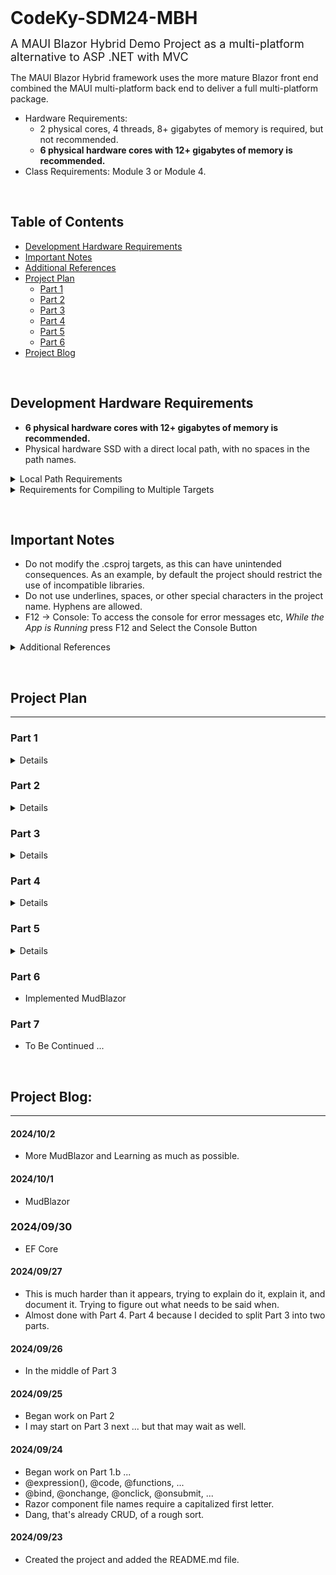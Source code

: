 <h1 style="margin: 0">CodeKy-SDM24-MBH</h1>

<font size="4">A MAUI Blazor Hybrid Demo Project as a multi-platform alternative to ASP .NET with MVC</font>

The MAUI Blazor Hybrid framework uses the more mature Blazor front end combined the MAUI multi-platform back end to deliver a full multi-platform package.

- Hardware Requirements:
  - 2 physical cores, 4 threads, 8+ gigabytes of memory is required, but not recommended.
  - **6 physical hardware cores with 12+ gigabytes of memory is recommended.**
- Class Requirements: Module 3 or Module 4.

&nbsp;

## Table of Contents

- [Development Hardware Requirements](#development-hardware-requirements)
- [Important Notes](#important-notes)
- [Additional References](#additional-references)
- [Project Plan](#project-plan)
  - [Part 1](#part-1)
  - [Part 2](#part-2)
  - [Part 3](#part-3)
  - [Part 4](#part-4)
  - [Part 5](#part-5)
  - [Part 6](#part-6)
- [Project Blog](#project-blog)

&nbsp;

## Development Hardware Requirements

- **6 physical hardware cores with 12+ gigabytes of memory is recommended.**
- Physical hardware SSD with a direct local path, with no spaces in the path names.
<details>
<summary>Local Path Requirements</summary>

  - Ex: c:\users\username\local\Solution47\Project23
  - Networked, Subst, and other drive types will fail to publish unless you complete additional configuration options.
  - [Error DEP0700 : Registration of the app failed.](https://stackoverflow.com/questions/42020845/error-dep0700-registration-of-the-app-failed-on-windows-10-on-a-macbook-dual)
</details>
  
<details>
<summary>Requirements for Compiling to Multiple Targets</summary>

- If you do not have the hardware, do not attempt to complile to non-native targets.
- 8 performance cores are preferred, but 4 performance cores with 4 additional efficiency cores will work with some impact on performance.
  - As an Example: For Desktops an i7-xx700 or Ryzen 7, Dated 2020 or newer.
  - Notebooks/Mobile, you'll have to lookup the specs.
  - **<u>4+ Physical Hardware Cores**</u> on Bare Metal Hardware are **<u>REQUIRED</u>**
  - Windows 11 compatible cores dated 2020 or newer are recommended, but not required.
    - A 2025 i7-14700 is up to 80% faster than a 2020 i7-10700.
    - Windows 10 expires Fall of 2025.
  - The emulator needs 4 cores, and you need 2 additional cores on the host to support it. Then you need a couple more cores to support other processes, programs, and tabs running on the host.
    - **4 Cores:** If you have only 4 cores, you'll have to set the emulator to only use 2 cores, the default is 4 cores for the emulator. The emulator will then be running at half speed, and you'll have no resources left to support other programs and will have to keep everything non-essential closed when testing in the emulator. This is not recommended.
    - **6 Cores:** If you have only 6 cores, you'll have no extra resources to support processes on the host and will have to keep non-essential programs and tabs closed when testing in the emulator. But at least the emulator will run at full speed.
    - **8+ Cores:** will give you enough cores for the emulator, system support, and a couple left over to run additional processes and programs on the host.
  - The android emulator will not run in a VM<sup>\*</sup>
    - There are ways around this, but I'm not going into additional admin issues that will un-necessarily complicate things. If you are a student just now learning, I recommend you make sure you have the required hardware first, (6 cores), then you can focus all your time on learning C#, Maui, and Blazor.
    - Additional Cloud VM testing also failed.
    - A physical Android device can be used instead of the emulator, but the emulator is the recommended testing platform.


### &ensp;Personal VM Note

- Responsiveness vs Peak Performance
  - (6 vCores <sup>P-2</sup>, 16 gb static memory) is considerably more responsive, snappier, vs (12 vCores, 24 gb dynamic memory) which has twice the peak performance under load.

</details>

&nbsp;

## Important Notes

- Do not modify the .csproj targets, as this can have unintended consequences. As an example, by default the project should restrict the use of incompatible libraries.
- Do not use underlines, spaces, or other special characters in the project name. Hyphens are allowed.
- F12 -> Console: To access the console for error messages etc, _While the App is Running_ press F12 and Select the Console Button

<details>
<summary> Additional References </summary>

- [Maui Blazor Platform Features](https://learn.microsoft.com/en-us/training/modules/build-blazor-hybrid/8-platform-features)
  - [Android Platform Specifics](https://learn.microsoft.com/en-us/dotnet/maui/android/platform-specifics/)
  - [iOS Platform Specifics](https://learn.microsoft.com/en-us/dotnet/maui/ios/platform-specifics/)
  - [Windows Platform Specifics](https://learn.microsoft.com/en-us/dotnet/maui/windows/platform-specifics/)
  - [Invoke Native Platform Code](https://learn.microsoft.com/en-us/dotnet/maui/platform-integration/invoke-platform-code/)
- [Project Structure for Blazor Apps](https://learn.microsoft.com/en-us/dotnet/architecture/blazor-for-web-forms-developers/project-structure)
- [Preferences]
- [Local Storage](https://learn.microsoft.com/en-us/dotnet/maui/platform-integration/storage/secure-storage?view=net-maui-8.0&tabs=windows)

#### &emsp;<u>Example Projects</u>

- [Build a Blazor Movie Database](https://learn.microsoft.com/en-us/aspnet/core/blazor/tutorials/movie-database-app/?view=aspnetcore-8.0)
- [Microsoft: Build a .NET MAUI Blazor Hybrid app with a Blazor Web App](https://learn.microsoft.com/en-us/aspnet/core/blazor/hybrid/tutorials/maui-blazor-web-app?view=aspnetcore-8.0)
- [YouTube: Let's build REST API Client Desktop App using .Net MAUI Blazor Hybrid for Windows and Mac OS Desktop](https://www.youtube.com/watch?app=desktop&v=HKMhgOAZLWw)
- [FreeCodeCamp: Learn Blazor WebAssembly and Web API on .NET 6 by Building a Shopping Cart App](https://www.freecodecamp.org/news/learn-blazor-webassembly-and-web-api-on-net-6-by-building-a-shopping-cart-app/)

</details>

&nbsp;

## Project Plan

---

### Part 1

<details>

1. Initial Setup and Tutorial
   1. [Microsoft: Build a .NET MAUI Blazor Hybrid app](https://learn.microsoft.com/en-us/aspnet/core/blazor/hybrid/tutorials/maui?view=aspnetcore-8.0)
      1. Make sure to test the default app on both Android and Windows.
   1. [Microsoft: Build a mobile and desktop app with Blazor Hybrid and .NET MAUI](https://learn.microsoft.com/en-us/training/modules/build-blazor-hybrid/)
   1. Add a "Delete Completed Items Button"
      1. `<button @onclick="()=>todos.RemoveAll(todo => todo.IsDone)">Delete Done (Inline)</button>`
   1. Don't forget to test on Android in addition to Windows

---

</details>

### Part 2

<details>

1.  Apply what we've learned so far to a simplified version of the Pet Shop Project 1. Keep it Simple and Functional First. We'll add Features Later. 1. `async void` should only be used for event handlers. 1. `async Task` should be used for all other 'async void' methods. 1. Add a modified Product Class and Interface from the Petshop to the Data Folder. 1. Be aware of name spaces. 1. Lets keep it simple and only one basic Class. 1. Add an unique Id field. We'll use this to identify items in a dictionary. 1. Add an isSelected field. We'll use this to identify items selected for actions like Add, Delete, Update, Purchase, etc.
    `            public class Product : IProduct
            {
                public Int32 Id { get; set; }
                public Boolean isSelected { get; set; } = false;
                public String Brand { get; set; } = "";
                public String Name { get; set; } = "";
                public String Description { get; set; } = "";
                public Decimal Price { get; set; }
                public Int32 Quantity { get; set; }
            }
           ` 1. Add an Inventory link to the Nav 1. Add an Inventory.razor component 1. Have it display up to 10 lines of inventory, we can add paging later.
    `            @{counter = 0;}
            <ul class="list-unstyled">
                @foreach (var product in _products)
                {
                    if (++counter > 10) {
                        @("Too many products");
                        break;
                    }
                    @* --- Snipped for Brevity --- *@
           ` 1. Another non-standard way to do this would be a span, but it throws a warning:
    `            <span>Too many products</span> 
           ` 1. Model it after the ToDo page. 1. You'll need Buttons and Inputs for CRUD: Add, Load, Save, and Delete 1. We want to keep things simple and functional first. Get the skeleton's syntax and struture correct and functioning first. So for now just set the buttons up with a simple alert message. We'll fix the actual functions later.
    `            private async Task NIA()
            {
                await App.Current.MainPage.DisplayAlert("NIA", $"Not Implemented Alert.", "OK");
                return;
            }
           ` 1. Don't forget the @page and @use directives at the top of the file.
    `            @page "/inventory"
            @using YourProjectName.Data;
           ` 1. Add 9 or 10 products for testing in an initial statement in the code block if you have not already.
    `            private Dictionary<int, Product> _products = new Dictionary<int, Product>
            {
                { 1, new Product { Id = 1, Name = "Product 1", Description="Description 1", Price = 100, Quantity = 1 } },
                { 2, new Product { Id = 2, Name = "Product 2", Description="Description 2", Price = 200, Quantity = 2 } },
                { 3, new Product { Id = 3, Name = "Product 3", Description="Description 3", Price = 300, Quantity = 3 } },
                // --- Snipped for Brevity ---
           `  
     1. Test that and make sure everything is working and wired up correctly.
         1. You should probably check that the dictionary keys match the product ids.
            1. Something like `<label>@(product.Key != product.Value.Id ? $"KeyError[{product.Key}]" : product.Key)</label>`
            1. Then create one product that purposely has a mismatched key and id to test it.
         1. Now lets wire up those buttons.
            1. Begin with the Add Buttton, this should be just like what you did in the tutorials.
                1. make sure to use an unique Id for each product. Ex: `var Id = _products.Keys.Max() + 1;`
                1. Don't forget to set the product.ID field as well as the Dictionay.Key.
                1. After You've added the product, clear the input fields.
                    1. The easiest way to do this is to just new up a product in the bound input variable.
                    1. `newProduct = new Product();`
                1. Test it.
            1. Then move on to the other buttons, testing each one as you go.
            1. We should really load the products from file by default.
                1. [Microsoft: Blazor Component lifecycle](https://learn.microsoft.com/en-us/dotnet/architecture/blazor-for-web-forms-developers/components#component-lifecycle)
                1. Lets try OnInitializedAsync()...
                    ```
                    protected override async Task OnInitializedAsync()
                    {
                        await base.OnInitializedAsync();
                        await LoadProducts();
                    }
                    ```
            1. Lets do a little cleaning and comment out the Counter and Weather Nav Options.  This should leave Home, Todo, and Inventory.
            1. Maybe clean up the Home Page and make things prettier.  Maybe add a little more information about the project.  Whatever you think is appropriate.
            1. Lets add a Logo to Home.Razor
                1. [Display images and documents in ASP.NET Core Blazor](https://learn.microsoft.com/en-us/aspnet/core/blazor/images-and-documents?view=aspnetcore-8.0)
                1. copy logo.png to wwwroot
                1. `<img src="logo.png" alt="Logo" />`
            1. Don't forget to test on Android as well as Windows.
         1. Spacing?  I know I said minimal skeleton, but it really needs at least a microscopic amount of work.
            1. Ex:
                ```
                @* --- Snipped for Brevity --- *@
                <label style="width:2em; text-align: right;">@(product.Key != product.Value.Id ? $"KeyError[{product.Key}]" : product.Key)</label>
                @* --- Snipped for Brevity --- *@
                <input @bind="product.Value.Description" style="width: 30em;" />
                <label> &nbsp Qty:</label><input @bind="product.Value.Quantity" type="number" style="width: 4em; text-align: right;" />
                <label> &nbsp  $</label><input @bind="product.Value.Price" type="number" style="width: 5.25em; text-align: right;" />
                ```
            1. We should probably do tables or grids instead.  But that's a bit more complicated, so we'll leave that for later.
            1. That description width is probably going to bite us on android.  It may need to be smaller.  It might need to be a different component all together.  We'll see.
    ![Screenshot01](https://github.com/cjmet/CodeKy-SDM24-MBH/blob/main/SDM24MBH/Files/Screenshot01.png?raw=true)

---

</details>

### Part 3

<details>
1. Visual UI <- Interface ->  Storage
    1. it's time to refactor and start adding in all our pet shop functionality.

1.  Lets fix IProduct and Product First.

    1. Create the IProduct Class and IProductLogic Interface in the Data directory

       ```
       public interface IProduct
       {
           public Int32 Id { get; set; }
           public Boolean isSelected { get; set; }

           public String Brand { get; set; }
           public String Name { get; set; }
           public String Description { get; set; }
           public Decimal Price { get; set; }
           public Int32 Quantity { get; set; }
       }
       ```

    1. Refactor everything to use IProduct instead of Product.
       1. Keep in mind you can NOT deserialize an interface, so you'll need to use the concrete class and then convert it.
          ```
          var products = JsonSerializer.Deserialize<Dictionary<Int32, Product>>(contents);
          if (products == null) return empty;
          Dictionary<Int32, IProduct> iProducts = products.ToDictionary(kvp => kvp.Key, kvp => kvp.Value as IProduct);
          return iProducts ?? empty;
          ```
       1. Test it.

1.  Now lets fix the foundation of ILocalStorage and Storage Classes ... later these will be refactored into SQL. 1. Create an ILocalStorage Interface and LocalStorage Class in the Data directory, and Implement the LocalStorage Class by moving the storage functionality from Inventory.razor to LocalStorage. 1. LocalStorage "restriction that a setting name length may be 255 characters at the most. Each setting can be up to 8K bytes in size, and each composite setting can be up to 64 K bytes in size." 1. We should probably just go ahead and use file storage instead.  
     1. Keep in mind you can NOT deserialize an interface, so you'll need to use the concrete class in the dictionary and then convert it as needed.
    ```
    public class LocalStorage : ILocalStorage
    {
    public async Task<Boolean> ClearStorage()
    {
    var path = Path.Combine(FileSystem.AppDataDirectory, "products.json");
    File.Delete(path);
    return !File.Exists(path);
    }

                    public async Task<Boolean> SaveProducts(Dictionary<Int32, IProduct> products)
                    {
                        var contents = JsonSerializer.Serialize(products);
                        String? results;
                        var path = Path.Combine(FileSystem.AppDataDirectory, "products.json");
                        await File.WriteAllTextAsync(path, contents);
                        results = await File.ReadAllTextAsync(path);
                        return results == contents;
                    }

                    public async Task<Dictionary<Int32, IProduct>> LoadProducts()
                    {
                        var empty = new Dictionary<Int32, IProduct>();
                        var path = Path.Combine(FileSystem.AppDataDirectory, "products.json");
                        var exists = File.Exists(path);
                        if (!exists) return empty;
                        var contents = await File.ReadAllTextAsync(path);
                        if (String.IsNullOrEmpty(contents)) return empty;
                        var products = JsonSerializer.Deserialize<Dictionary<Int32, Product>>(contents);
                        if (products == null) return empty;
                        Dictionary<Int32, IProduct> iProducts = products.ToDictionary(kvp => kvp.Key, kvp => kvp.Value as IProduct);
                        return iProducts ?? empty;
                    }
                }
                ```
            1. Make sure everything compiles ... it'll be a bit hard to test now, but at least make sure it compiles.  If you are ambitious, this might be a good time to write a test project to test the foundation storage classes.
            1. Once you have LocalStorage and ILocalStorage implemented, lets wire those into the front end for testing with the GUI.  Note: You may want to disable the auto-load feature in OninitializedAsync() for now until you have the storage classes working correctly and throughly tested.
                1. **Clear Storage** - delete storage so we can start fresh and/or recover from errors.
                1. **Add Product** - add a product to storage.
                1. **Save Products** - save the products to storage.
                1. **Load Products** - load the products from storage.
                    1. If the database is empty, load the `TestIProducts.GetTestProducts()` instead.  You can just grab that from the respository to save time.
                1. **Delete Products** - delete selected products from storage.
                1. Update is just save after we modify something on the page
            1. We'll need to add initialization code to the Inventory Component to load the required classes. `LocalStorage _localStorage = new LocalStorage();`
            1. The Inventory Component is just a view or subset of the greater problem.  So we need to keep track of the veiw locally in the component, then send the changes as needed to the logic or storage class.  Start thinking modularly and separately in terms of the larger problem.
            1. As an example Add Product locally to the view, then Save to send the changes to the storage class. Right now we're Ommiting the Logic Class.  But Later once we add the Logic Class this will be:
                ```
                private void AddProduct()
                {
                    var Id = _products.Count > 0 ?  _products.Keys.Max() + 1 : 1;
                    newProduct.Id = Id;
                    _products.Add(Id, newProduct);
                    var results = _products.TryGetValue(Id, out IProduct product);
                    newProduct = new Product();
                }

                private async Task SaveProducts()
                {
                    var results = await _localStorage.SaveProducts(_products);
                }
                ```
            1. Now implement and test the rest of the initial methods: ClearStorage, AddProduct, SaveProducts, LoadProducts, DeleteProducts.
            1. Once that's running and tested, make sure the OnInitializedAsync() is working correctly and loading the products from storage correctly as well.
            1. Then double check that you removed all storage code from the Inventory Component and are using the LocalStorage Class instead.  If there is any old code left that accessed storage directly, it should be removed, as it will cause problems later.

</details>

### Part 4

<details>

1. Implement ProductLogic and IProductLogic Classes in the Logic directory

   1. Notes
      1. This should be very similar to the Product Logic class you already made for the petshop. But it should be refactored to use IProduct instead of Product, and we'll want to use the LocalStorage class as well for permanent storage. The ProductLogic Class should be the only class that has access to the LocalStorage Class. The Inventory Component should only have access to the ProductLogic Class.
      1. Assume we want to always keep everything saved and synced with the Storage Class, as opposed to caching.
      1. Assume the storage class has thousands of records, while the logic class works on hundreds, and the visual gui only displays 10s.
   1. Lets start with the IProductLogic Interface. Note: An Async Method is a Task.
      ```
          ...  Insert Interface Here
      ```
   1. Then start the ProductLogic Class and set contructors for the storage class

      ```
      public class ProductLogic : IProductLogic
      {
          private ILocalStorage _localStorage;

          public ProductLogic()
          {
              _localStorage = new LocalStorage();
          }
      ```

   1. Add the GetAllProducts so we can test an initial LoadProducts().
      ```
      public async Task<Dictionary<Int32, IProduct>> GetAllProducts()
      {
          _products = await _localStorage.LoadProducts();
          return _products;
      }
      ```
   1. Notes:

      1. Trying to async load the products in the synchronous constructor does not go well.
      1. Contruct it, and then call GetAllProducts() to load the products before using the class, knowing that if we use it first, things won't go well.
      1. Logically this is what we were doing before anyway, so lets just do this again.

   1. Add GetAllProducts to the Inventory Component Initialization. Follow OnInitializedAsync() which in turn calls LoadProducts(), modify the LoadProducts(), and test it.
      1. This is just updating one line of code.
      ```
      private async Task LoadProducts()
      {
          Debug.WriteLine("Attempting to Load Local Storage");
          _products = await _productLogic.GetAllProducts();       // <--- **** Here ****
          Debug.WriteLine($"LoadProducts: {_products.Count}");
          if (_products == null || _products.Count <= 0)
          {
              _products = TestIProducts.GetTestProducts();
              Debug.WriteLine($"GetTestProducts: {_products.Count}");
          }
      }
      ```
      1. Loading should have worked, even if everything else is in a bit of flux.
   1. Now lets finish up the Primary Functions: ClearStorage(), AddProduct(), SaveProducts(), DeleteProducts(), ...
      1. ClearStorage() is pretty straigt forward
         ```
         private async Task ClearStorage()
         {
             Debug.WriteLine("Attempting to Clear LocalStorage");
             _products.Clear();
             var results = await _productLogic.ClearStorage();
             Debug.WriteLine($"Results: {results}");
         }
         ```
         ```
         public async Task<Boolean> ClearStorage()
         {
             return await _localStorage.ClearStorage();
         }
         ```
         ```
         public async Task<Boolean> ClearStorage()
         {
             var path = Path.Combine(FileSystem.AppDataDirectory, "products.json");
             File.Delete(path);
             return !File.Exists(path);
         }
         ```
      1. AddProduct() however, is a bit trickier. If we don't always load all products, we don't have any way to know what the key Id should be. So we either have to load everything ... or let ProductLogic deal with it. Time to pass the buck.
         1. Update Inventory for passing the buck to ProductLogic
            ```
            private void AddProduct()
            {
                var newId = _productLogic.AddProduct(newProduct);
                if (newId > 0)
                {
                    _products.Add(newId, newProduct);
                    newProduct = new Product();
                }
            }
            ```
         1. Then we have the same problem in ProductLogic, We don't know what the key should be. (There's a reason we use databases later.)
            ```
            public async Task<Int32> AddProduct(IProduct product)
            {
                var result = await _localStorage.AddProduct(product);
                return result;
            }
            ```
         1. Now we need to append an AddProduct to ILocalStorage and LocalStorage
            1. This is ugly, but that's what happens when you don't have a database.
            ```
            public async Task<Int32> AddProduct(IProduct product)
            {
                var products = await LoadProducts();
                var id = products.Count > 0 ? products.Keys.Max() + 1 : 1;
                product.Id = id;
                products.Add(id, product);
                var result = await SaveProducts(products);
                return result ? id : 0;
            }
            ```
         1. Test it.
      1. SaveProducts() aka: AddUpdateProducts()
         1. this will be AddUpdateProducts. Whatever we pass it will either be added or updated. I'm assuming a long list and that we really don't want to do a series of expensive read/write of the whole file. This is again something that needs to be handled at the Storage level. So we'll have to pass it along.
            ```
            private async Task SaveProducts()
            {
                Debug.WriteLine("Attempting to Save Local Storage");
                var results = await _productLogic.AddUpdateProducts(_products);
                Debug.WriteLine($"SaveProducts: {results}");
            }
            ```
            ```
            public async Task<Int32> AddUpdateProducts(Dictionary<Int32, IProduct> products)
            {
                var result = await _localStorage.AddUpdateProducts(products);
                return result;
            }
            ```
            ```
            public async Task<Int32> AddUpdateProducts(Dictionary<Int32, IProduct> moreProducts)
            {
                var products = await LoadProducts();
                foreach (var kvp in moreProducts)
                    if (products.ContainsKey(kvp.Key)) products[kvp.Key] = kvp.Value;
                    else products.Add(kvp.Key, kvp.Value);
                var result = await SaveProducts(products);
                return result;
            }
            ```
      1. DeleteProducts()
         1. remember we want everything to stay updated and synced when we press the various buttons like delete. Before we were just deleting them from the GUI and calling it good. Now we have to propogate that to ProductLogic and Storage.
            ```
            private async Task DeleteProducts()
            {
                Debug.WriteLine("Attempting to Delete Products");
                var keysToDelete = _products.Where(p => p.Value.isSelected).Select(p => p.Key).ToList();
                keysToDelete.ForEach(key => _products.Remove(key));
                var results = await _productLogic.DeleteProducts(keysToDelete);
                Debug.WriteLine($"DeleteProducts: {results}");
            }
            ```
            ```
            public async Task<Int32> DeleteProducts(List<Int32> keysToDelete)
            {
                var results = await _localStorage.DeleteProducts(keysToDelete);
                return results;
            }
            ```
            ```
            // return the number of products deleted or -result
            public async Task<Int32> DeleteProducts(List<Int32> keysToDelete)
            {
                var products = await LoadProducts();
                var startCount = products.Count;
                foreach (var key in keysToDelete)
                    if (products.ContainsKey(key)) products.Remove(key);
                var result = startCount - await SaveProducts(products);
                return result == keysToDelete.Count ? result : - result;
            }
            ```
      1. Lots of Testing ... and then some more testing.
   1. Now lets wire in the three logic functions: GetInStockProducts(), GetOutOfStockProducts(), GetTotalValueOfStock();

      1. This should be fairly easy, it's just pure logic going into the place logic belongs. No more refactoring thank goodness.

      ```
      private async Task ShowInStock()
      {
          Debug.WriteLine("Attempting to Show In-Stock");
          _products = await _productLogic.GetInStockProducts();
          Debug.WriteLine($"ShowInStock: {_products.Count}");
      }

      private async Task ShowOutOfStock()
      {
          Debug.WriteLine("Attempting to Show Out-of-Stock");
          _products = await _productLogic.GetOutOfStockProducts();
          Debug.WriteLine($"ShowOutOfStock: {_products.Count}");
      }

      private async Task InventoryValue()
      {
          Debug.WriteLine("Attempting to Calculate Inventory Value");
          var results = await _productLogic.GetTotalValueOfStock();
          if (App.Current?.MainPage != null ) await App.Current.MainPage.DisplayAlert("Inventory Value", $"Total Value of Stock: {results:C}", "OK");
          Debug.WriteLine($"InventoryValue: {results}");
      }
      ```

      ```
      public async Task<Dictionary<Int32, IProduct>> GetInStockProducts()
      {
          var data = await GetAllProducts();
          var results =  data.Where(p => p.Value.Quantity > 0).ToDictionary(p => p.Key, p => p.Value);
          return results;
      }

      public async Task<Dictionary<Int32, IProduct>> GetOutOfStockProducts()
      {
          var data =  await GetAllProducts();
          var results = data.Where(p => p.Value.Quantity <= 0).ToDictionary(p => p.Key, p => p.Value);
          return results;
      }

      public async Task<Decimal> GetTotalValueOfStock()
      {
          var data = await GetAllProducts();
          var results = data.Sum(p => (p.Value.Quantity >= 0 ? p.Value.Quantity : 0 ) * p.Value.Price );
          return results;
      }
      ```

   1. Now lets clean up those names and make them more relevant to all the new changes. Maybe reorder them too.
   1. Then it looks like we need to clear the selectd bit when we load and press the various buttons.
      ```
      private void ClearSelection ()
      {
          _products.Keys.ToList().ForEach(key => _products[key].isSelected = false);
      }
      ```
   1. More Testing
   1. And Done with Part 4. I'm out of time, so we'll add Get by ID next time.
      ![Screenshot02](https://github.com/cjmet/CodeKy-SDM24-MBH/blob/main/SDM24MBH/Files/Screenshot02.png?raw=true)

</details>

### Part 5

<details>

- Implemented Entity Framework Core (Single Table) and SQLite
- I think I have lost the battle of documentation at this point.
- I'm going to have to finish the project, then backtrack and redo it in as simplified a form as possible and document that.
- Documenting it and figuring out how much to document is a real challenge.
- The Documentation alone, if given enough detail, could take a day for each hour of coding. I'm struggling finding the right balance here.

</details>

### Part 6

- Implemented MudBlazor

### Part 7

- To Be Continued ...

&nbsp;

## Project Blog:

---

#### 2024/10/2

- More MudBlazor and Learning as much as possible.

#### 2024/10/1

- MudBlazor

### 2024/09/30

- EF Core

#### 2024/09/27

- This is much harder than it appears, trying to explain do it, explain it, and document it. Trying to figure out what needs to be said when.
- Almost done with Part 4. Part 4 because I decided to split Part 3 into two parts.

#### 2024/09/26

- In the middle of Part 3

#### 2024/09/25

- Began work on Part 2
- I may start on Part 3 next ... but that may wait as well.

#### 2024/09/24

- Began work on Part 1.b ...
- @expression(), @code, @functions, ...
- @bind, @onchange, @onclick, @onsubmit, ...
- Razor component file names require a capitalized first letter.
- Dang, that's already CRUD, of a rough sort.

#### 2024/09/23

- Created the project and added the README.md file.
